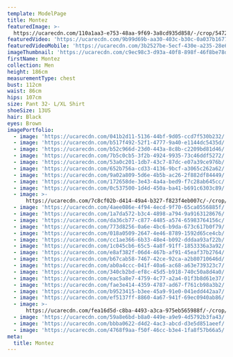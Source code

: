 ```yaml
---
template: ModelPage
title: Montez
featuredImage: >-
  https://ucarecdn.com/110a1aa3-e753-48aa-9f69-3a8cd935d858/-/crop/5472x2824/0,0/-/preview/
featuredVideo: 'https://ucarecdn.com/9b99d69b-aa30-403c-b30c-0a037b167785/'
featuredVideoMobile: 'https://ucarecdn.com/3b2527be-5ecf-430e-a235-28e600d3b9df/'
imageThumbnail: 'https://ucarecdn.com/c9ec98c3-d93a-40f8-898f-46f8be78de7d/'
firstName: Montez
collection: Men
height: 186cm
measurementType: chest
bust: 112cm
waist: 86cm
hips: 107cm
size: Pant 32- L/XL Shirt
shoeSize: 13US
hair: Black
eyes: Brown
imagePortfolio:
  - image: 'https://ucarecdn.com/041b2d11-5136-44bf-9d05-ccd7f530b232/'
  - image: 'https://ucarecdn.com/b517f492-52f1-4777-9a40-e1144dc5435d/'
  - image: 'https://ucarecdn.com/b52c966d-23d0-443a-8c8b-c2209bd81d46/'
  - image: 'https://ucarecdn.com/7b5c0cb5-3f2b-4924-9935-73c46ddf5272/'
  - image: 'https://ucarecdn.com/53a0c201-1db7-43c7-87dc-e07a39ce976b/'
  - image: 'https://ucarecdn.com/652b756a-cd33-4136-9bcf-a3065c262a62/'
  - image: 'https://ucarecdn.com/9a02a809-5d6e-4b5b-ac26-2f882df84449/'
  - image: 'https://ucarecdn.com/172658de-3e43-4a4a-bed9-f7c28ab645cc/'
  - image: 'https://ucarecdn.com/0c537500-1d4d-450a-ba41-b691c6303c89/'
  - image: >-
      https://ucarecdn.com/7c8cf02b-d414-49a4-b327-f823f4eb007c/-/crop/1633x2108/0,341/-/preview/
  - image: 'https://ucarecdn.com/4aee086e-4f94-4ecd-9f70-65ca0556885f/'
  - image: 'https://ucarecdn.com/1a7da572-b3c4-4898-a794-9a9163128676/'
  - image: 'https://ucarecdn.com/da36cb77-c877-4485-a574-65983764156c/'
  - image: 'https://ucarecdn.com/773d8256-0a6e-4bc6-b9da-673c617b0f79/'
  - image: 'https://ucarecdn.com/018a0509-2647-4e46-8789-1592d65ce4cb/'
  - image: 'https://ucarecdn.com/cc1ae366-6b33-48e4-b092-dddaa93af22b/'
  - image: 'https://ucarecdn.com/1c045cb6-65c5-4a8f-91ff-1853336a3a92/'
  - image: 'https://ucarecdn.com/e8af382f-06d4-467b-af91-45eaf37b2764/'
  - image: 'https://ucarecdn.com/b67cab58-7467-42ce-92ca-a2b80710646d/'
  - image: 'https://ucarecdn.com/ab0a4ccc-041f-40a6-ac68-a63e739323c7/'
  - image: 'https://ucarecdn.com/340cb2bd-ef8c-45d5-b918-740c50a8d4a0/'
  - image: 'https://ucarecdn.com/eac5a8e7-4759-4c77-a2a4-01f3b8d61e37/'
  - image: 'https://ucarecdn.com/fae3e414-4359-4787-ad67-f761cb98a3b2/'
  - image: 'https://ucarecdn.com/b9523415-b3ee-45a9-91e0-041edd442aa7/'
  - image: 'https://ucarecdn.com/ef5137ff-8860-4a67-941f-69ec0940ab86/'
  - image: >-
      https://ucarecdn.com/fea16d5d-c8ba-4493-a3ca-975eb565988f/-/crop/699x1015/62,251/-/preview/
  - image: 'https://ucarecdn.com/59a8e6bd-b8a0-449e-a9e9-4d5792b3fa43/'
  - image: 'https://ucarecdn.com/bbba0622-d4d2-4ac3-abcd-d3e5d851aeef/'
  - image: 'https://ucarecdn.com/4768f9aa-f50f-46cc-b3e4-1fa8f57b66a5/'
meta:
  title: Montez
---
```


